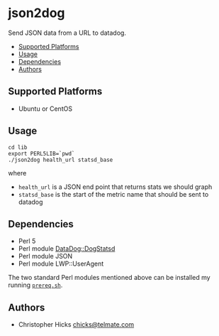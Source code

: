 # json2dog

Send JSON data from a URL to datadog.

* [Supported Platforms](#supported-platforms)
* [Usage](#usage)
* [Dependencies](#dependencies)
* [Authors](#authors)

## Supported Platforms <a name="supported-platforms"></a>

* Ubuntu or CentOS

## Usage <a name="usage"></a>

	cd lib
	export PERL5LIB=`pwd`
	./json2dog health_url statsd_base

where

* `health_url` is a JSON end point that returns stats we should graph
* `statsd_base` is the start of the metric name that should be sent to datadog

## Dependencies <a name="dependencies"></a>

* Perl 5
* Perl module [DataDog::DogStatsd](https://github.com/binary-com/dogstatsd-perl) 
* Perl module JSON
* Perl module LWP::UserAgent

The two standard Perl modules mentioned above can be installed my running
[`prereq.sh`](prereq.sh).

## Authors <a name="authors"></a>

* Christopher Hicks <chicks@telmate.com>

